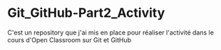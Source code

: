 # Git_GitHub-Part2_Activity
C'est un repository que j'ai mis en place pour réaliser l'activité dans le cours d'Open Classroom sur Git et GitHub
